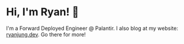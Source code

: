 # Hi, I'm Ryan! 👋
I'm a Forward Deployed Engineer @ Palantir.
I also blog at my website: [ryanjung.dev](https://ryanjung.dev). Go there for more!
